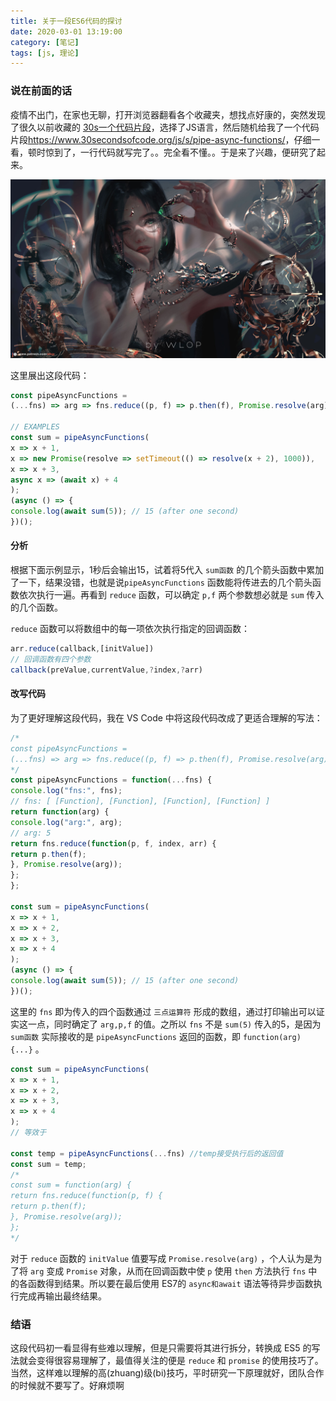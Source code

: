 ```yaml
---
title: 关于一段ES6代码的探讨
date: 2020-03-01 13:19:00
category: [笔记]
tags: [js, 理论]
---
```


### 说在前面的话

疫情不出门，在家也无聊，打开浏览器翻看各个收藏夹，想找点好康的，突然发现了很久以前收藏的 [30s一个代码片段](https://www.30secondsofcode.org/)，选择了JS语言，然后随机给我了一个代码片段<https://www.30secondsofcode.org/js/s/pipe-async-functions/>，仔细一看，顿时惊到了，一行代码就写完了。。完全看不懂。。于是来了兴趣，便研究了起来。

<!--more-->

![](/images/post/关于一段ES6代码的探讨/57.jpg)

这里展出这段代码：

```javascript
const pipeAsyncFunctions =
(...fns) => arg => fns.reduce((p, f) => p.then(f), Promise.resolve(arg));

// EXAMPLES
const sum = pipeAsyncFunctions(
x => x + 1,
x => new Promise(resolve => setTimeout(() => resolve(x + 2), 1000)),
x => x + 3,
async x => (await x) + 4
);
(async () => {
console.log(await sum(5)); // 15 (after one second)
})();
```

#### 分析

根据下面示例显示，1秒后会输出15，试着将5代入 `sum函数` 的几个箭头函数中累加了一下，结果没错，也就是说`pipeAsyncFunctions` 函数能将传进去的几个箭头函数依次执行一遍。再看到 `reduce` 函数，可以确定 `p,f` 两个参数想必就是 `sum` 传入的几个函数。

`reduce` 函数可以将数组中的每一项依次执行指定的回调函数：

```javascript
arr.reduce(callback,[initValue])
// 回调函数有四个参数
callback(preValue,currentValue,?index,?arr)
```

#### 改写代码

为了更好理解这段代码，我在 VS Code 中将这段代码改成了更适合理解的写法：

```javascript
/*
const pipeAsyncFunctions =
(...fns) => arg => fns.reduce((p, f) => p.then(f), Promise.resolve(arg));
*/
const pipeAsyncFunctions = function(...fns) {
console.log("fns:", fns);
// fns: [ [Function], [Function], [Function], [Function] ]
return function(arg) {
console.log("arg:", arg);
// arg: 5
return fns.reduce(function(p, f, index, arr) {
return p.then(f);
}, Promise.resolve(arg));
};
};

const sum = pipeAsyncFunctions(
x => x + 1,
x => x + 2,
x => x + 3,
x => x + 4
);
(async () => {
console.log(await sum(5)); // 15 (after one second)
})();

```

这里的 `fns` 即为传入的四个函数通过 `三点运算符` 形成的数组，通过打印输出可以证实这一点，同时确定了 `arg,p,f` 的值。之所以 `fns` 不是 `sum(5)` 传入的5，是因为 `sum函数` 实际接收的是 `pipeAsyncFunctions` 返回的函数，即 `function(arg) {...}` 。

```javascript
const sum = pipeAsyncFunctions(
x => x + 1,
x => x + 2,
x => x + 3,
x => x + 4
);
// 等效于

const temp = pipeAsyncFunctions(...fns) //temp接受执行后的返回值
const sum = temp;
/*
const sum = function(arg) {
return fns.reduce(function(p, f) {
return p.then(f);
}, Promise.resolve(arg));
};
*/
```

对于 `reduce` 函数的 `initValue` 值要写成 `Promise.resolve(arg)` ，个人认为是为了将 `arg` 变成 `Promise` 对象，从而在回调函数中使 `p` 使用 `then` 方法执行 `fns` 中的各函数得到结果。所以要在最后使用 ES7的 `async和await` 语法等待异步函数执行完成再输出最终结果。

### 结语

这段代码初一看显得有些难以理解，但是只需要将其进行拆分，转换成 ES5 的写法就会变得很容易理解了，最值得关注的便是 `reduce` 和 `promise` 的使用技巧了。当然，这样难以理解的高(zhuang)级(bi)技巧，平时研究一下原理就好，团队合作的时候就不要写了。好麻烦啊